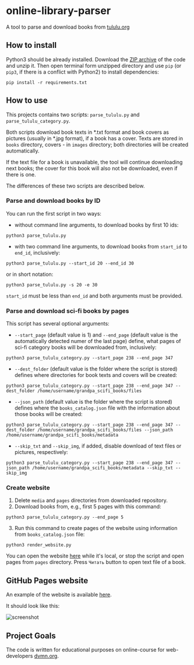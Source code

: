 # online-library-parser

A tool to parse and download books from [tululu.org](https://tululu.org/)

## How to install

Python3 should be already installed.
Download the [ZIP archive](https://github.com/Katsutami7moto/online-library-parser/archive/refs/heads/main.zip) of the code and unzip it.
Then open terminal form unzipped directory and use `pip` (or `pip3`, if there is a conflict with Python2) to install dependencies:
```commandline
pip install -r requirements.txt
```

## How to use

This projects contains two scripts: `parse_tululu.py` and 
`parse_tululu_category.py`.

Both scripts download book texts in *.txt format and book covers as pictures (usually in *.jpg format), if a book has a cover. Texts are stored in `books` directory, covers - in `images` directory; both directories will be created automatically.

If the text file for a book is unavailable, the tool will continue downloading next books; the cover for this book will also not be downloaded, even if there is one.

The differences of these two scripts are described below.

### Parse and download books by ID

You can run the first script in two ways:

- without command line arguments, to download books by first 10 ids:
```commandline
python3 parse_tululu.py
```
- with two command line arguments, to download books from `start_id` to `end_id`, inclusively:
```commandline
python3 parse_tululu.py --start_id 20 --end_id 30
```
or in short notation:
```commandline
python3 parse_tululu.py -s 20 -e 30
```
`start_id` must be less than `end_id` and both arguments must be provided.

### Parse and download sci-fi books by pages

This script has several optional arguments:

- `--start_page` (default value is 1) and `--end_page` (default value is the automatically detected numer of the last page) define, what pages of sci-fi category books will be downloaded from, inclusively:
```commandline
python3 parse_tululu_category.py --start_page 238 --end_page 347
```
- `--dest_folder` (default value is the folder where the script is stored) defines where directories for book texts and covers will be created:
```commandline
python3 parse_tululu_category.py --start_page 238 --end_page 347 --dest_folder /home/username/grandpa_scifi_books/files
```
- `--json_path` (default value is the folder where the script is stored) defines where the `books_catalog.json` file with the information about those books will be created:
```commandline
python3 parse_tululu_category.py --start_page 238 --end_page 347 --dest_folder /home/username/grandpa_scifi_books/files --json_path /home/username/grandpa_scifi_books/metadata
```
- `--skip_txt` and `--skip_img`, if added, disable download of text files or pictures, respectively:
```commandline
python3 parse_tululu_category.py --start_page 238 --end_page 347 --json_path /home/username/grandpa_scifi_books/metadata --skip_txt --skip_img
```

### Create website

1. Delete `media` and `pages` directories from downloaded repository.
2. Download books from, e.g., first 5 pages with this command:
```commandline
python3 parse_tululu_category.py --end_page 5
```
3. Run this command to create pages of the website using information from `books_catalog.json` file:
```commandline
python3 render_website.py
```
You can open the website [here](http://127.0.0.1:5500/) while it's local, or stop the script and open pages from `pages` directory. Press `Читать` button to open text file of a book.

## GitHub Pages website

An example of the website is available [here](https://katsutami7moto.github.io/online-library-parser/pages/index1.html).

It should look like this:

![screenshot](https://user-images.githubusercontent.com/19842128/179379537-076f9a35-764c-47bf-92c3-fc5264044448.png)


## Project Goals

The code is written for educational purposes on online-course for web-developers [dvmn.org](https://dvmn.org/).

